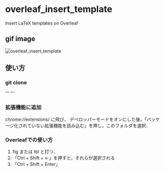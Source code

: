 # overleaf_insert_template
Insert LaTeX templates on Overleaf

## gif image
![overleaf_insert_template](https://user-images.githubusercontent.com/69344399/155386995-e2f45b4f-1659-4252-a2c4-399d144ffc25.gif)

## 使い方

### git clone
'''
'''

### 拡張機能に追加

chrome://extensions/ に飛び，
デベロッパーモードをオンにした後，「パッケージ化されていない拡張機能を読み込む」を押し，このフォルダを選択．

### Overleafでの使い方

1. fig または tbl と打つ．
2. 「Ctrl + Shift + ←」を押すと，それらが選択される
3. 「Ctrl + Shift + Enter」

